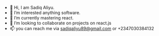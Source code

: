 - 👋 Hi, I am Sadiq Aliyu.
- 👀 I’m interested anything software.
- 🌱 I’m currently mastering react.
- 💞️ I’m looking to collaborate on projects on react.js
- 📫 you can reach me via sadiqaliyu89@gmail.com or +2347030384132

<!---
Dtblaze02/Dtblaze02 is a ✨ special ✨ repository because its `README.md` (this file) appears on your GitHub profile.
You can click the Preview link to take a look at your changes.
--->
